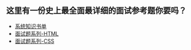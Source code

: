 ## 这里有一份史上最全面最详细的面试参考题你要吗？

<!--giab:issue_list_start-->
- [系统知识书单](https://github.com/GayeChen/blog/issues/1)
- [面试题系列-HTML](https://github.com/GayeChen/blog/issues/2)
- [面试题系列-CSS](https://github.com/GayeChen/blog/issues/3)
<!--giab:issue_list_end-->
